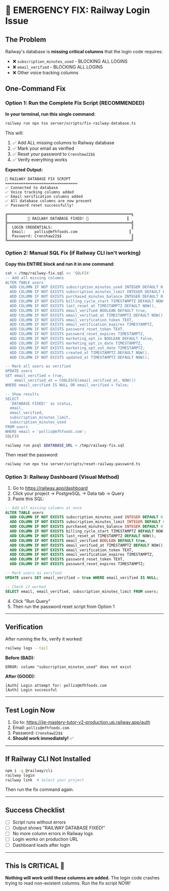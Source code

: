 # 🚨 EMERGENCY FIX: Railway Login Issue

## The Problem
Railway's database is **missing critical columns** that the login code requires:
- ❌ `subscription_minutes_used` - BLOCKING ALL LOGINS
- ❌ `email_verified` - BLOCKING ALL LOGINS  
- ❌ Other voice tracking columns

## One-Command Fix

### Option 1: Run the Complete Fix Script (RECOMMENDED)

**In your terminal, run this single command:**

```bash
railway run npx tsx server/scripts/fix-railway-database.ts
```

This will:
1. ✅ Add ALL missing columns to Railway database
2. ✅ Mark your email as verified
3. ✅ Reset your password to `Crenshaw22$$`
4. ✅ Verify everything works

**Expected Output:**
```
🔧 RAILWAY DATABASE FIX SCRIPT
================================
✅ Connected to database
✅ Voice tracking columns added
✅ Email verification columns added
✅ All database columns are now present
✅ Password reset successfully!

╔═══════════════════════════════════════════════════════╗
║         🎉 RAILWAY DATABASE FIXED! 🎉                 ║
╠═══════════════════════════════════════════════════════╣
║  LOGIN CREDENTIALS:                                   ║
║  Email:    pollis@mfhfoods.com                       ║
║  Password: Crenshaw22$$                               ║
╚═══════════════════════════════════════════════════════╝
```

### Option 2: Manual SQL Fix (if Railway CLI isn't working)

**Copy this ENTIRE block and run it in one command:**

```bash
cat > /tmp/railway-fix.sql << 'SQLFIX'
-- Add all missing columns
ALTER TABLE users 
  ADD COLUMN IF NOT EXISTS subscription_minutes_used INTEGER DEFAULT 0,
  ADD COLUMN IF NOT EXISTS subscription_minutes_limit INTEGER DEFAULT 60,
  ADD COLUMN IF NOT EXISTS purchased_minutes_balance INTEGER DEFAULT 0,
  ADD COLUMN IF NOT EXISTS billing_cycle_start TIMESTAMPTZ DEFAULT NOW(),
  ADD COLUMN IF NOT EXISTS last_reset_at TIMESTAMPTZ DEFAULT NOW(),
  ADD COLUMN IF NOT EXISTS email_verified BOOLEAN DEFAULT true,
  ADD COLUMN IF NOT EXISTS email_verified_at TIMESTAMPTZ DEFAULT NOW(),
  ADD COLUMN IF NOT EXISTS email_verification_token TEXT,
  ADD COLUMN IF NOT EXISTS email_verification_expires TIMESTAMPTZ,
  ADD COLUMN IF NOT EXISTS password_reset_token TEXT,
  ADD COLUMN IF NOT EXISTS password_reset_expires TIMESTAMPTZ,
  ADD COLUMN IF NOT EXISTS marketing_opt_in BOOLEAN DEFAULT false,
  ADD COLUMN IF NOT EXISTS marketing_opt_in_date TIMESTAMPTZ,
  ADD COLUMN IF NOT EXISTS marketing_opt_out_date TIMESTAMPTZ,
  ADD COLUMN IF NOT EXISTS created_at TIMESTAMPTZ DEFAULT NOW(),
  ADD COLUMN IF NOT EXISTS updated_at TIMESTAMPTZ DEFAULT NOW();

-- Mark all users as verified
UPDATE users 
SET email_verified = true, 
    email_verified_at = COALESCE(email_verified_at, NOW())
WHERE email_verified IS NULL OR email_verified = false;

-- Show results
SELECT 
  'DATABASE FIXED!' as status,
  email,
  email_verified,
  subscription_minutes_limit,
  subscription_minutes_used
FROM users 
WHERE email = 'pollis@mfhfoods.com';
SQLFIX

railway run psql $DATABASE_URL < /tmp/railway-fix.sql
```

Then reset the password:
```bash
railway run npx tsx server/scripts/reset-railway-password.ts
```

### Option 3: Railway Dashboard (Visual Method)

1. Go to https://railway.app/dashboard
2. Click your project → PostgreSQL → Data tab → Query
3. Paste this SQL:

```sql
-- Add all missing columns at once
ALTER TABLE users 
  ADD COLUMN IF NOT EXISTS subscription_minutes_used INTEGER DEFAULT 0,
  ADD COLUMN IF NOT EXISTS subscription_minutes_limit INTEGER DEFAULT 60,
  ADD COLUMN IF NOT EXISTS purchased_minutes_balance INTEGER DEFAULT 0,
  ADD COLUMN IF NOT EXISTS billing_cycle_start TIMESTAMPTZ DEFAULT NOW(),
  ADD COLUMN IF NOT EXISTS last_reset_at TIMESTAMPTZ DEFAULT NOW(),
  ADD COLUMN IF NOT EXISTS email_verified BOOLEAN DEFAULT true,
  ADD COLUMN IF NOT EXISTS email_verified_at TIMESTAMPTZ DEFAULT NOW(),
  ADD COLUMN IF NOT EXISTS email_verification_token TEXT,
  ADD COLUMN IF NOT EXISTS email_verification_expires TIMESTAMPTZ,
  ADD COLUMN IF NOT EXISTS password_reset_token TEXT,
  ADD COLUMN IF NOT EXISTS password_reset_expires TIMESTAMPTZ;

-- Mark users as verified
UPDATE users SET email_verified = true WHERE email_verified IS NULL;

-- Check it worked
SELECT email, email_verified, subscription_minutes_limit FROM users;
```

4. Click "Run Query"
5. Then run the password reset script from Option 1

---

## Verification

After running the fix, verify it worked:

```bash
railway logs --tail
```

**Before (BAD):**
```
ERROR: column "subscription_minutes_used" does not exist
```

**After (GOOD):**
```
[Auth] Login attempt for: pollis@mfhfoods.com
[Auth] Login successful
```

---

## Test Login Now

1. Go to: https://jie-mastery-tutor-v2-production.up.railway.app/auth
2. Email: `pollis@mfhfoods.com`
3. Password: `Crenshaw22$$`
4. **Should work immediately!** ✅

---

## If Railway CLI Not Installed

```bash
npm i -g @railway/cli
railway login
railway link  # Select your project
```

Then run the fix command again.

---

## Success Checklist

- [ ] Script runs without errors
- [ ] Output shows "RAILWAY DATABASE FIXED!"
- [ ] No more column errors in Railway logs
- [ ] Login works on production URL
- [ ] Dashboard loads after login

---

## This Is CRITICAL 🚨

**Nothing will work until these columns are added.** The login code crashes trying to read non-existent columns. Run the fix script NOW!